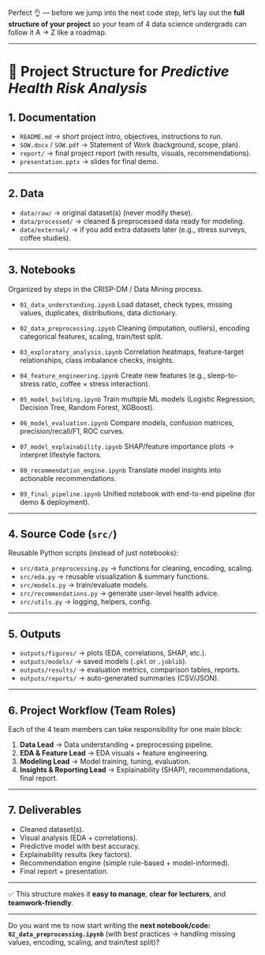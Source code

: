 Perfect 👌 — before we jump into the next code step, let’s lay out the **full structure of your project** so your team of 4 data science undergrads can follow it A → Z like a roadmap.

---

# 📂 Project Structure for *Predictive Health Risk Analysis*

## **1. Documentation**

* `README.md` → short project intro, objectives, instructions to run.
* `SOW.docx` / `SOW.pdf` → Statement of Work (background, scope, plan).
* `report/` → final project report (with results, visuals, recommendations).
* `presentation.pptx` → slides for final demo.

---

## **2. Data**

* `data/raw/` → original dataset(s) (never modify these).
* `data/processed/` → cleaned & preprocessed data ready for modeling.
* `data/external/` → if you add extra datasets later (e.g., stress surveys, coffee studies).

---

## **3. Notebooks**

Organized by steps in the CRISP-DM / Data Mining process.

* `01_data_understanding.ipynb`
  Load dataset, check types, missing values, duplicates, distributions, data dictionary.

* `02_data_preprocessing.ipynb`
  Cleaning (imputation, outliers), encoding categorical features, scaling, train/test split.

* `03_exploratory_analysis.ipynb`
  Correlation heatmaps, feature-target relationships, class imbalance checks, insights.

* `04_feature_engineering.ipynb`
  Create new features (e.g., sleep-to-stress ratio, coffee × stress interaction).

* `05_model_building.ipynb`
  Train multiple ML models (Logistic Regression, Decision Tree, Random Forest, XGBoost).

* `06_model_evaluation.ipynb`
  Compare models, confusion matrices, precision/recall/F1, ROC curves.

* `07_model_explainability.ipynb`
  SHAP/feature importance plots → interpret lifestyle factors.

* `08_recommendation_engine.ipynb`
  Translate model insights into actionable recommendations.

* `09_final_pipeline.ipynb`
  Unified notebook with end-to-end pipeline (for demo & deployment).

---

## **4. Source Code (`src/`)**

Reusable Python scripts (instead of just notebooks):

* `src/data_preprocessing.py` → functions for cleaning, encoding, scaling.
* `src/eda.py` → reusable visualization & summary functions.
* `src/models.py` → train/evaluate models.
* `src/recommendations.py` → generate user-level health advice.
* `src/utils.py` → logging, helpers, config.

---

## **5. Outputs**

* `outputs/figures/` → plots (EDA, correlations, SHAP, etc.).
* `outputs/models/` → saved models (`.pkl` or `.joblib`).
* `outputs/results/` → evaluation metrics, comparison tables, reports.
* `outputs/reports/` → auto-generated summaries (CSV/JSON).

---

## **6. Project Workflow (Team Roles)**

Each of the 4 team members can take responsibility for one main block:

1. **Data Lead** → Data understanding + preprocessing pipeline.
2. **EDA & Feature Lead** → EDA visuals + feature engineering.
3. **Modeling Lead** → Model training, tuning, evaluation.
4. **Insights & Reporting Lead** → Explainability (SHAP), recommendations, final report.

---

## **7. Deliverables**

* Cleaned dataset(s).
* Visual analysis (EDA + correlations).
* Predictive model with best accuracy.
* Explainability results (key factors).
* Recommendation engine (simple rule-based + model-informed).
* Final report + presentation.

---

✅ This structure makes it **easy to manage**, **clear for lecturers**, and **teamwork-friendly**.

---

Do you want me to now start writing the **next notebook/code: `02_data_preprocessing.ipynb`** (with best practices → handling missing values, encoding, scaling, and train/test split)?
